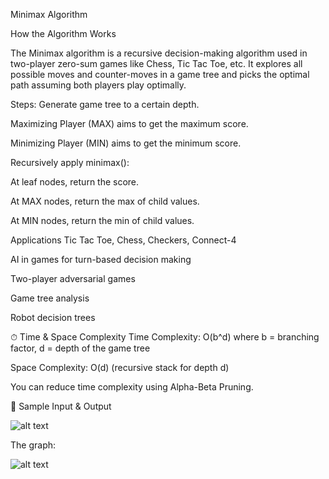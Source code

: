  Minimax Algorithm

How the Algorithm Works

The Minimax algorithm is a recursive decision-making algorithm used in two-player zero-sum games like Chess, Tic Tac Toe, etc. It explores all possible moves and counter-moves in a game tree and picks the optimal path assuming both players play optimally.

Steps:
Generate game tree to a certain depth.

Maximizing Player (MAX) aims to get the maximum score.

Minimizing Player (MIN) aims to get the minimum score.

Recursively apply minimax():

At leaf nodes, return the score.

At MAX nodes, return the max of child values.

At MIN nodes, return the min of child values.

 Applications
Tic Tac Toe, Chess, Checkers, Connect-4

AI in games for turn-based decision making

Two-player adversarial games

Game tree analysis

Robot decision trees

⏱ Time & Space Complexity
Time Complexity:
O(b^d)
where b = branching factor, d = depth of the game tree

Space Complexity:
O(d)
(recursive stack for depth d)

You can reduce time complexity using Alpha-Beta Pruning.

🧪 Sample Input & Output



![alt text](images/image-12.png)



The graph:


![alt text](images/image-13.png)